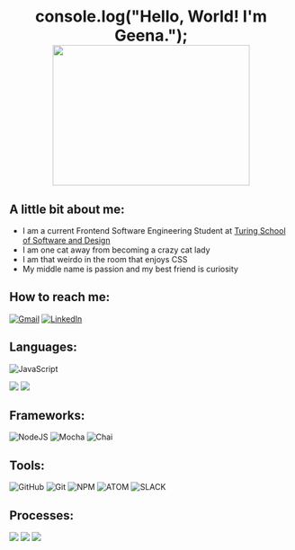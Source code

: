 <h1 align='center'>
console.log("Hello, World! I'm Geena."); <br>
<img height="250" width="350" src="https://github-readme-stats.vercel.app/api?username=gjax78&theme=merko">
</h1>

## A little bit about me:
- I am a current Frontend Software Engineering Student at [Turing School of Software and Design](https://turing.edu/)
- I am one cat away from becoming a crazy cat lady
- I am that weirdo in the room that enjoys CSS
- My middle name is passion and my best friend is curiosity


## How to reach me:
[![Gmail](https://img.shields.io/badge/Gmail-445c36?style=for-the-badge&logo=gmail&logoColor=white)](mailto:gjacks303@gmail.com)
[![LinkedIn](https://img.shields.io/badge/LinkedIn-6e8561?style=for-the-badge&logo=linkedin&logoColor=white)](https://www.linkedin.com/in/geena-jackson/)

## Languages:
![JavaScript](https://img.shields.io/badge/JavaScript-6e8561?style=for-the-badge&logo=javascript&logoColor=white)
<p>
<img src="https://img.shields.io/badge/html5%20-445c36.svg?&style=for-the-badge&logo=html5&logoColor=white" />
  <img src="https://img.shields.io/badge/css3%20-9cb38f.svg?&style=for-the-badge&logo=css3&logoColor=white" />
</p>

## Frameworks:
![NodeJS](https://img.shields.io/badge/node.js-9cb38f?style=for-the-badge&logo=node.js&logoColor=white)
![Mocha](https://img.shields.io/badge/Mocha-445c36?style=for-the-badge&logo=Mocha&logoColor=white)
![Chai](https://img.shields.io/badge/chai-6e8561?style=for-the-badge&logo=chai&logoColor=white)

## Tools:
![GitHub](https://img.shields.io/badge/github-6e8561.svg?style=for-the-badge&logo=github&logoColor=white)
![Git](https://img.shields.io/badge/git-9cb38f.svg?style=for-the-badge&logo=git&logoColor=white)
![NPM](https://img.shields.io/badge/npm-445c36?style=for-the-badge&logo=npm&logoColor=white)
![ATOM](https://img.shields.io/badge/Atom-9cb38f.svg?&style=for-the-badge&logo=atom&logoColor=white)
![SLACK](https://img.shields.io/badge/Slack-6e8561.svg?&style=for-the-badge&logo=slack&logoColor=white)

## Processes:
<p>
  <img src="https://img.shields.io/badge/OOP%20-445c36.svg?&style=for-the-badge&logo=OOP&logoColor=white" />
  <img src="https://img.shields.io/badge/TDD%20-9cb38f.svg?&style=for-the-badge&logo=TDD&logoColor=white" />
  <img src="https://img.shields.io/badge/REST%20-6e8561.svg?&style=for-the-badge&logo=REST&logoColor=white" />
</p>

